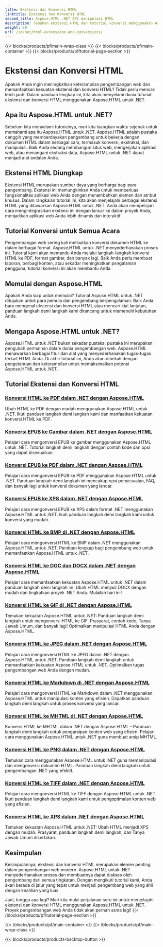 ```yaml
---
title: Ekstensi dan Konversi HTML
linktitle: Ekstensi dan Konversi HTML
second_title: Aspose.HTML .NET API manipulasi HTML
description: Temukan ekstensi HTML dan tutorial konversi menggunakan Aspose.HTML untuk .NET. Pelajari cara mengoptimalkan pengembangan web dengan tutorial komprehensif ini.
weight: 20
url: /id/net/html-extensions-and-conversions/
---
```


{{< blocks/products/pf/main-wrap-class >}}
{{< blocks/products/pf/main-container >}}
{{< blocks/products/pf/tutorial-page-section >}}

# Ekstensi dan Konversi HTML


Apakah Anda ingin meningkatkan keterampilan pengembangan web dan memanfaatkan kekuatan ekstensi dan konversi HTML? Tidak perlu mencari lebih jauh! Dalam panduan lengkap ini, kita akan menyelami dunia tutorial ekstensi dan konversi HTML menggunakan Aspose.HTML untuk .NET.

## Apa itu Aspose.HTML untuk .NET?

Sebelum kita menyelami tutorialnya, mari kita luangkan waktu sejenak untuk memahami apa itu Aspose.HTML untuk .NET. Aspose.HTML adalah pustaka canggih yang memberdayakan pengembang untuk bekerja dengan dokumen HTML dalam berbagai cara, termasuk konversi, ekstraksi, dan manipulasi. Baik Anda sedang membangun situs web, mengerjakan aplikasi web, atau menangani ekstraksi data, Aspose.HTML untuk .NET dapat menjadi alat andalan Anda.

## Ekstensi HTML Diungkap

Ekstensi HTML merupakan sumber daya yang berharga bagi para pengembang. Ekstensi ini memungkinkan Anda untuk memperluas fungsionalitas aplikasi web Anda dengan menambahkan elemen dan atribut khusus. Dalam rangkaian tutorial ini, kita akan menjelajahi berbagai ekstensi HTML yang ditawarkan Aspose.HTML untuk .NET. Anda akan mempelajari cara mengintegrasikan ekstensi ini dengan lancar ke dalam proyek Anda, menjadikan aplikasi web Anda lebih dinamis dan interaktif.

## Tutorial Konversi untuk Semua Acara

Pengembangan web sering kali melibatkan konversi dokumen HTML ke dalam berbagai format. Aspose.HTML untuk .NET menyederhanakan proses ini. Tutorial kami akan memandu Anda melalui langkah-langkah konversi HTML ke PDF, format gambar, dan banyak lagi. Baik Anda perlu membuat laporan, berbagi konten, atau sekadar meningkatkan pengalaman pengguna, tutorial konversi ini akan membantu Anda.

## Memulai dengan Aspose.HTML

Apakah Anda siap untuk memulai? Tutorial Aspose.HTML untuk .NET ditujukan untuk para pemula dan pengembang berpengalaman. Baik Anda baru mengenal ekstensi dan konversi HTML atau mencari kiat lanjutan, panduan langkah demi langkah kami dirancang untuk memenuhi kebutuhan Anda.

## Mengapa Aspose.HTML untuk .NET?

Aspose.HTML untuk .NET bukan sekadar pustaka; pustaka ini merupakan pengubah permainan dalam dunia pengembangan web. Aspose.HTML menawarkan berbagai fitur dan alat yang menyederhanakan tugas-tugas terkait HTML Anda. Di akhir tutorial ini, Anda akan dibekali dengan pengetahuan dan keterampilan untuk memaksimalkan potensi Aspose.HTML untuk .NET.

## Tutorial Ekstensi dan Konversi HTML
### [Konversi HTML ke PDF dalam .NET dengan Aspose.HTML](./convert-html-to-pdf/)
Ubah HTML ke PDF dengan mudah menggunakan Aspose.HTML untuk .NET. Ikuti panduan langkah demi langkah kami dan manfaatkan kekuatan konversi HTML ke PDF.
### [Konversi EPUB ke Gambar dalam .NET dengan Aspose.HTML](./convert-epub-to-image/)
Pelajari cara mengonversi EPUB ke gambar menggunakan Aspose.HTML untuk .NET. Tutorial langkah demi langkah dengan contoh kode dan opsi yang dapat disesuaikan.
### [Konversi EPUB ke PDF dalam .NET dengan Aspose.HTML](./convert-epub-to-pdf/)
Pelajari cara mengonversi EPUB ke PDF menggunakan Aspose.HTML untuk .NET. Panduan langkah demi langkah ini mencakup opsi penyesuaian, FAQ, dan banyak lagi untuk konversi dokumen yang lancar.
### [Konversi EPUB ke XPS dalam .NET dengan Aspose.HTML](./convert-epub-to-xps/)
Pelajari cara mengonversi EPUB ke XPS dalam format .NET menggunakan Aspose.HTML untuk .NET. Ikuti panduan langkah demi langkah kami untuk konversi yang mudah.
### [Konversi HTML ke BMP di .NET dengan Aspose.HTML](./convert-html-to-bmp/)
Pelajari cara mengonversi HTML ke BMP dalam .NET menggunakan Aspose.HTML untuk .NET. Panduan lengkap bagi pengembang web untuk memanfaatkan Aspose.HTML untuk .NET.
### [Konversi HTML ke DOC dan DOCX dalam .NET dengan Aspose.HTML](./convert-html-to-doc-docx/)
Pelajari cara memanfaatkan kekuatan Aspose.HTML untuk .NET dalam panduan langkah demi langkah ini. Ubah HTML menjadi DOCX dengan mudah dan tingkatkan proyek .NET Anda. Mulailah hari ini!
### [Konversi HTML ke GIF di .NET dengan Aspose.HTML](./convert-html-to-gif/)
Temukan kekuatan Aspose.HTML untuk .NET: Panduan langkah demi langkah untuk mengonversi HTML ke GIF. Prasyarat, contoh kode, Tanya Jawab Umum, dan banyak lagi! Optimalkan manipulasi HTML Anda dengan Aspose.HTML.
### [Konversi HTML ke JPEG dalam .NET dengan Aspose.HTML](./convert-html-to-jpeg/)
Pelajari cara mengonversi HTML ke JPEG dalam .NET dengan Aspose.HTML untuk .NET. Panduan langkah demi langkah untuk memanfaatkan kekuatan Aspose.HTML untuk .NET. Optimalkan tugas pengembangan web Anda dengan mudah.
### [Konversi HTML ke Markdown di .NET dengan Aspose.HTML](./convert-html-to-markdown/)
Pelajari cara mengonversi HTML ke Markdown dalam .NET menggunakan Aspose.HTML untuk manipulasi konten yang efisien. Dapatkan panduan langkah demi langkah untuk proses konversi yang lancar.
### [Konversi HTML ke MHTML di .NET dengan Aspose.HTML](./convert-html-to-mhtml/)
Konversi HTML ke MHTML dalam .NET dengan Aspose.HTML - Panduan langkah demi langkah untuk pengarsipan konten web yang efisien. Pelajari cara menggunakan Aspose.HTML untuk .NET guna membuat arsip MHTML.
### [Konversi HTML ke PNG dalam .NET dengan Aspose.HTML](./convert-html-to-png/)
Temukan cara menggunakan Aspose.HTML untuk .NET guna memanipulasi dan mengonversi dokumen HTML. Panduan langkah demi langkah untuk pengembangan .NET yang efektif.
### [Konversi HTML ke TIFF dalam .NET dengan Aspose.HTML](./convert-html-to-tiff/)
Pelajari cara mengonversi HTML ke TIFF dengan Aspose.HTML untuk .NET. Ikuti panduan langkah demi langkah kami untuk pengoptimalan konten web yang efisien.
### [Konversi HTML ke XPS dalam .NET dengan Aspose.HTML](./convert-html-to-xps/)
Temukan kekuatan Aspose.HTML untuk .NET: Ubah HTML menjadi XPS dengan mudah. Prasyarat, panduan langkah demi langkah, dan Tanya Jawab Umum disertakan.

## Kesimpulan

Kesimpulannya, ekstensi dan konversi HTML merupakan elemen penting dalam pengembangan web modern. Aspose.HTML untuk .NET menyederhanakan proses dan membuatnya dapat diakses oleh pengembang dari semua tingkatan. Dengan mengikuti tutorial kami, Anda akan berada di jalur yang tepat untuk menjadi pengembang web yang ahli dengan keahlian yang luas.

Jadi, tunggu apa lagi? Mari kita mulai perjalanan seru ini untuk menjelajahi ekstensi dan konversi HTML menggunakan Aspose.HTML untuk .NET. Proyek pengembangan web Anda tidak akan pernah sama lagi!
{{< /blocks/products/pf/tutorial-page-section >}}

{{< /blocks/products/pf/main-container >}}
{{< /blocks/products/pf/main-wrap-class >}}

{{< blocks/products/products-backtop-button >}}
